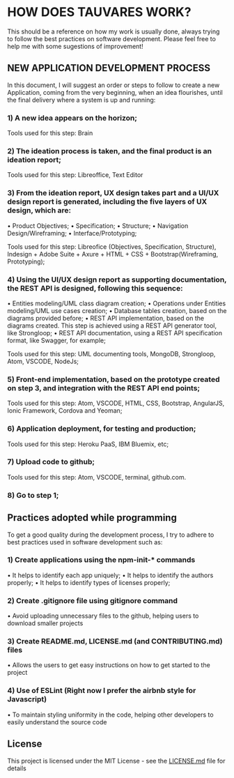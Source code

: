 # HOW DOES TAUVARES WORK?

This should be a reference on how my work is usually done, always trying to follow the best practices on software development.
Please feel free to help me with some sugestions of improvement!

## NEW APPLICATION DEVELOPMENT PROCESS

In this document, I will suggest an order or steps to follow to create a new Application, coming from the very beginning, when an idea flourishes, until the final delivery where a system is up and running:

### 1) A new idea appears on the horizon;

Tools used for this step: Brain

### 2) The ideation process is taken, and the final product is an ideation report;

Tools used for this step: Libreoffice, Text Editor

### 3) From the ideation report, UX design takes part and a UI/UX design report is generated, including the five layers of UX design, which are:

• Product Objectives;
• Specification;
• Structure;
• Navigation Design/Wireframing;
• Interface/Prototyping;

Tools used for this step: Libreofice (Objectives, Specification, Structure), Indesign + Adobe Suite + Axure + HTML + CSS + Bootstrap(Wireframing, Prototyping);

### 4) Using the UI/UX design report as supporting documentation, the REST API is designed, following this sequence:

• Entities modeling/UML class diagram creation;
• Operations under Entities modeling/UML use cases creation;
• Database tables creation, based on the diagrams provided before;
• REST API implementation, based on the diagrams created. This step is achieved using a REST API generator tool, like Strongloop;
• REST API documentation, using a REST API specification format, like Swagger, for example;

Tools used for this step: UML documenting tools, MongoDB, Strongloop, Atom, VSCODE, NodeJs;

### 5) Front-end implementation, based on the prototype created on step 3, and integration with the REST API end points;

Tools used for this step: Atom, VSCODE, HTML, CSS, Bootstrap, AngularJS, Ionic Framework, Cordova and Yeoman;

### 6) Application deployment, for testing and production;

Tools used for this step: Heroku PaaS, IBM Bluemix, etc;

### 7) Upload code to github;

Tools used for this step: Atom, VSCODE, terminal, github.com.

### 8) Go to step 1;


## Practices adopted while programming

To get a good quality during the development process, I try to adhere to best practices used in software development such as:

### 1) Create applications using the npm-init-* commands
    
• It helps to identify each app uniquely;
• It helps to identify the authors properly;
• It helps to identify types of licenses properly;   

### 2) Create .gitignore file using gitignore command

• Avoid uploading unnecessary files to the github, helping users to download smaller projects 

### 3) Create README.md, LICENSE.md (and CONTRIBUTING.md) files

• Allows the users to get easy instructions on how to get started to the project
    
### 4) Use of ESLint (Right now I prefer the airbnb style for Javascript)

• To maintain styling uniformity in the code, helping other developers to easily understand the source code
    

## License

This project is licensed under the MIT License - see the [LICENSE.md](LICENSE.md) file for details
